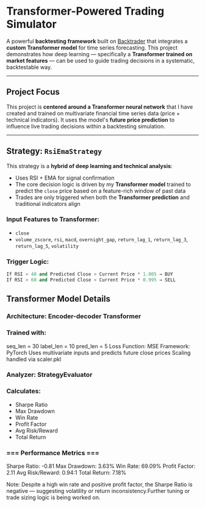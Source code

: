 # Transformer-Powered Trading Simulator

A powerful **backtesting framework** built on [Backtrader](https://www.backtrader.com/) that integrates a **custom Transformer model** for time series forecasting. This project demonstrates how deep learning — specifically a **Transformer trained on market features** — can be used to guide trading decisions in a systematic, backtestable way.

---

## Project Focus

This project is **centered around a Transformer neural network** that I have created and trained on multivariate financial time series data (price + technical indicators). It uses the model's **future price prediction** to influence live trading decisions within a backtesting simulation.

---

## Strategy: `RsiEmaStrategy`

This strategy is a **hybrid of deep learning and technical analysis**:

- Uses RSI + EMA for signal confirmation
- The core decision logic is driven by my **Transformer model** trained to predict the `close` price based on a feature-rich window of past data
- Trades are only triggered when both the **Transformer prediction** and traditional indicators align

### Input Features to Transformer:
- `close`
- `volume_zscore`, `rsi`, `macd`, `overnight_gap`, `return_lag_1`, `return_lag_3`, `return_lag_5`, `volatility`

### Trigger Logic:

```python
If RSI < 40 and Predicted Close > Current Price * 1.005 → BUY
If RSI > 60 and Predicted Close < Current Price * 0.995 → SELL
```

## Transformer Model Details

### Architecture: Encoder-decoder Transformer

### Trained with:

seq_len = 30
label_len = 10
pred_len = 5
Loss Function: MSE
Framework: PyTorch
Uses multivariate inputs and predicts future close prices
Scaling handled via scaler.pkl

### Analyzer: StrategyEvaluator

### Calculates:

- Sharpe Ratio
- Max Drawdown
- Win Rate
- Profit Factor
- Avg Risk/Reward
- Total Return

### === Performance Metrics ===

Sharpe Ratio: -0.81
Max Drawdown: 3.63%
Win Rate: 69.09%
Profit Factor: 2.11
Avg Risk/Reward: 0.94:1
Total Return: 7.18%

Note: Despite a high win rate and positive profit factor, the Sharpe Ratio is negative — suggesting volatility or return inconsistency.Further tuning or trade sizing logic is being worked on.



